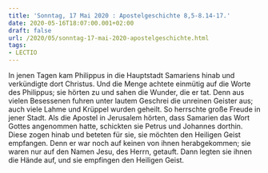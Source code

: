 ```yaml
---
title: 'Sonntag, 17 Mai 2020 : Apostelgeschichte 8,5-8.14-17.'
date: 2020-05-16T18:07:00.001+02:00
draft: false
url: /2020/05/sonntag-17-mai-2020-apostelgeschichte.html
tags: 
- LECTIO
---
```


In jenen Tagen kam Philippus in die Hauptstadt Samariens hinab und verkündigte dort Christus. Und die Menge achtete einmütig auf die Worte des Philippus; sie hörten zu und sahen die Wunder, die er tat. Denn aus vielen Besessenen fuhren unter lautem Geschrei die unreinen Geister aus; auch viele Lahme und Krüppel wurden geheilt. So herrschte große Freude in jener Stadt. Als die Apostel in Jerusalem hörten, dass Samarien das Wort Gottes angenommen hatte, schickten sie Petrus und Johannes dorthin. Diese zogen hinab und beteten für sie, sie möchten den Heiligen Geist empfangen. Denn er war noch auf keinen von ihnen herabgekommen; sie waren nur auf den Namen Jesu, des Herrn, getauft. Dann legten sie ihnen die Hände auf, und sie empfingen den Heiligen Geist.